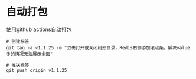 # 自动打包

使用github actions自动打包

```shell
# 创建标签
git tag -a v1.1.25 -m "双击打开或关闭树形目录，Redis右侧添加滚动条，解决value多的情况无法展示全面"

# 推送标签
git push origin v1.1.25
```
